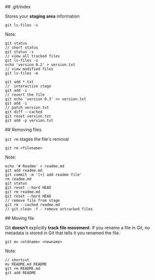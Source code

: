 <div class="title-icon" style="background-image: url(/course/assets/icons/bucket.svg)"></div>
## .git/index

Stores your **staging area** information

```
git ls-files -s
```

Note:
```
git status
// short status
git status -s
// view all tracked files
git ls-files -s
echo 'version 0.2' > version.txt
// view modified files
git ls-files -m

git add *.txt
//  interactive stage
git add -i
// revert the file
git echo 'version 0.3' >> version.txt
git add -i
// patch version.txt
git diff --cached
git reset version.txt
git add -p version.txt
```


<div class="title-icon" style="background-size: 60px; background-image: url(/course/assets/icons/remove.svg)"></div>
## Removing files

``git rm``<!-- .element: class="code-highlight"--> stages the file's removal

```
git rm <filename>
```

Note:
```
echo '# Readme' > readme.md
git add readme.md
git commit -m '[+] add readme file'
rm readme.md
git status
git reset --hard HEAD
git rm readme.md
git reset --hard HEAD
// remove file from stage
git rm --cached readme.md
// git clean -f - remove untracked files
```


<div class="title-icon" style="background-size: 60px; background-image: url(/course/assets/icons/move.svg)"></div>
## Moving file

Git **doesn't** explicitly **track file movement**. If you rename a file in Git, no metadata is stored in Git that tells it you renamed the file.

```
git mv <oldname> <newname>
```

Note:
```
// shortcut
mv README.md README
git rm README.md
git add README
```